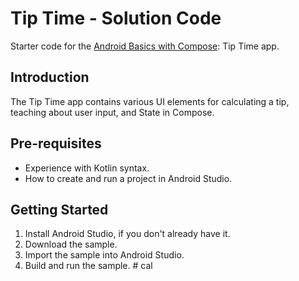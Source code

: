 Tip Time - Solution Code
=================================

Starter code for the [Android Basics with Compose](https://developer.android.com/courses/android-basics-compose/course): Tip Time app.


Introduction
------------
The Tip Time app contains various UI elements for calculating a tip,
teaching about user input, and State in Compose.


Pre-requisites
--------------
* Experience with Kotlin syntax.
* How to create and run a project in Android Studio.


Getting Started
---------------
1. Install Android Studio, if you don't already have it.
2. Download the sample.
3. Import the sample into Android Studio.
4. Build and run the sample.
#   c a l  
 